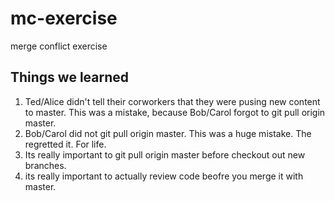 # mc-exercise
merge conflict exercise

## Things we learned
1. Ted/Alice didn't tell their corworkers that they were pusing new content to master. This was a mistake, because Bob/Carol forgot to git pull origin master.
2. Bob/Carol did not git pull origin master. This was a huge mistake. The regretted it. For life.
3. Its really important to git pull origin master before checkout out new branches.
4. its really important to actually review code beofre you merge it with master.
